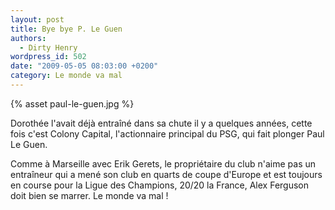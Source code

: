 ```yaml
---
layout: post
title: Bye bye P. Le Guen
authors:
  - Dirty Henry
wordpress_id: 502
date: "2009-05-05 08:03:00 +0200"
category: Le monde va mal
---
```


{% asset paul-le-guen.jpg %}

Dorothée l'avait déjà entraîné dans sa chute il y a quelques années, cette fois
c'est Colony Capital, l'actionnaire principal du PSG, qui fait plonger Paul Le
Guen.

Comme à Marseille avec Erik Gerets, le propriétaire du club n'aime pas un
entraîneur qui a mené son club en quarts de coupe d'Europe et est toujours en
course pour la Ligue des Champions, 20/20 la France, Alex Ferguson doit bien se
marrer. Le monde va mal !
